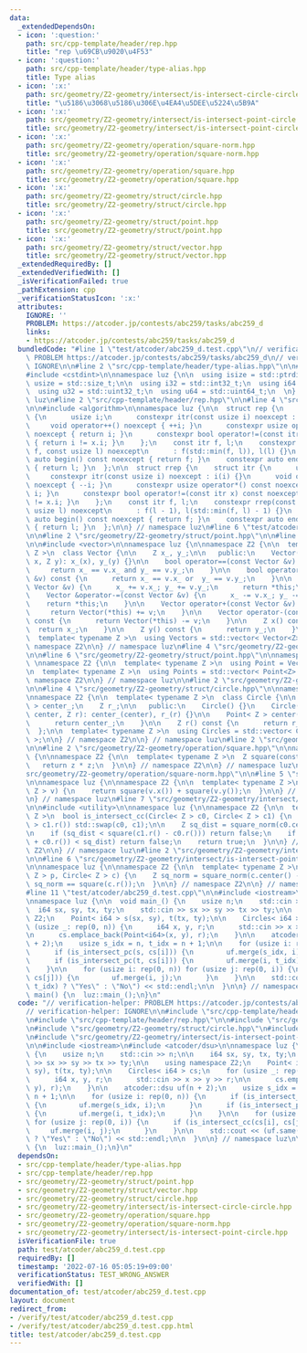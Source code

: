 ```yaml
---
data:
  _extendedDependsOn:
  - icon: ':question:'
    path: src/cpp-template/header/rep.hpp
    title: "rep \u69CB\u9020\u4F53"
  - icon: ':question:'
    path: src/cpp-template/header/type-alias.hpp
    title: Type alias
  - icon: ':x:'
    path: src/geometry/Z2-geometry/intersect/is-intersect-circle-circle.hpp
    title: "\u5186\u3068\u5186\u306E\u4EA4\u5DEE\u5224\u5B9A"
  - icon: ':x:'
    path: src/geometry/Z2-geometry/intersect/is-intersect-point-circle.hpp
    title: src/geometry/Z2-geometry/intersect/is-intersect-point-circle.hpp
  - icon: ':x:'
    path: src/geometry/Z2-geometry/operation/square-norm.hpp
    title: src/geometry/Z2-geometry/operation/square-norm.hpp
  - icon: ':x:'
    path: src/geometry/Z2-geometry/operation/square.hpp
    title: src/geometry/Z2-geometry/operation/square.hpp
  - icon: ':x:'
    path: src/geometry/Z2-geometry/struct/circle.hpp
    title: src/geometry/Z2-geometry/struct/circle.hpp
  - icon: ':x:'
    path: src/geometry/Z2-geometry/struct/point.hpp
    title: src/geometry/Z2-geometry/struct/point.hpp
  - icon: ':x:'
    path: src/geometry/Z2-geometry/struct/vector.hpp
    title: src/geometry/Z2-geometry/struct/vector.hpp
  _extendedRequiredBy: []
  _extendedVerifiedWith: []
  _isVerificationFailed: true
  _pathExtension: cpp
  _verificationStatusIcon: ':x:'
  attributes:
    IGNORE: ''
    PROBLEM: https://atcoder.jp/contests/abc259/tasks/abc259_d
    links:
    - https://atcoder.jp/contests/abc259/tasks/abc259_d
  bundledCode: "#line 1 \"test/atcoder/abc259_d.test.cpp\"\n// verification-helper:\
    \ PROBLEM https://atcoder.jp/contests/abc259/tasks/abc259_d\n// verification-helper:\
    \ IGNORE\n\n#line 2 \"src/cpp-template/header/type-alias.hpp\"\n\n#include <cstddef>\n\
    #include <cstdint>\n\nnamespace luz {\n\n  using isize = std::ptrdiff_t;\n  using\
    \ usize = std::size_t;\n\n  using i32 = std::int32_t;\n  using i64 = std::int64_t;\n\
    \  using u32 = std::uint32_t;\n  using u64 = std::uint64_t;\n  \n} // namespace\
    \ luz\n#line 2 \"src/cpp-template/header/rep.hpp\"\n\n#line 4 \"src/cpp-template/header/rep.hpp\"\
    \n\n#include <algorithm>\n\nnamespace luz {\n\n  struct rep {\n    struct itr\
    \ {\n      usize i;\n      constexpr itr(const usize i) noexcept : i(i) {}\n \
    \     void operator++() noexcept { ++i; }\n      constexpr usize operator*() const\
    \ noexcept { return i; }\n      constexpr bool operator!=(const itr x) const noexcept\
    \ { return i != x.i; }\n    };\n    const itr f, l;\n    constexpr rep(const usize\
    \ f, const usize l) noexcept\n      : f(std::min(f, l)), l(l) {}\n    constexpr\
    \ auto begin() const noexcept { return f; }\n    constexpr auto end() const noexcept\
    \ { return l; }\n  };\n\n  struct rrep {\n    struct itr {\n      usize i;\n \
    \     constexpr itr(const usize i) noexcept : i(i) {}\n      void operator++()\
    \ noexcept { --i; }\n      constexpr usize operator*() const noexcept { return\
    \ i; }\n      constexpr bool operator!=(const itr x) const noexcept { return i\
    \ != x.i; }\n    };\n    const itr f, l;\n    constexpr rrep(const usize f, const\
    \ usize l) noexcept\n      : f(l - 1), l(std::min(f, l) - 1) {}\n    constexpr\
    \ auto begin() const noexcept { return f; }\n    constexpr auto end() const noexcept\
    \ { return l; }\n  };\n\n} // namespace luz\n#line 6 \"test/atcoder/abc259_d.test.cpp\"\
    \n\n#line 2 \"src/geometry/Z2-geometry/struct/point.hpp\"\n\n#line 2 \"src/geometry/Z2-geometry/struct/vector.hpp\"\
    \n\n#include <vector>\n\nnamespace luz {\n\nnamespace Z2 {\n\n  template< typename\
    \ Z >\n  class Vector {\n\n    Z x_, y_;\n\n   public:\n    Vector() {}\n    Vector(Z\
    \ x, Z y): x_(x), y_(y) {}\n\n    bool operator==(const Vector &v) const {\n \
    \     return x_ == v.x_ and y_ == v.y_;\n    }\n\n    bool operator!=(const Vector\
    \ &v) const {\n      return x_ == v.x_ or  y_ == v.y_;\n    }\n\n    Vector &operator+=(const\
    \ Vector &v) {\n      x_ += v.x_; y_ += v.y_;\n      return *this;\n    }\n\n\
    \    Vector &operator-=(const Vector &v) {\n      x_ -= v.x_; y_ -= v.y_;\n  \
    \    return *this;\n    }\n\n    Vector operator+(const Vector &v) const {\n \
    \     return Vector(*this) += v;\n    }\n\n    Vector operator-(const Vector &v)\
    \ const {\n      return Vector(*this) -= v;\n    }\n\n    Z x() const {\n    \
    \  return x_;\n    }\n\n    Z y() const {\n      return y_;\n    }\n\n  };\n\n\
    \  template< typename Z >\n  using Vectors = std::vector< Vector<Z> >;\n\n} //\
    \ namespace Z2\n\n} // namespace luz\n#line 4 \"src/geometry/Z2-geometry/struct/point.hpp\"\
    \n\n#line 6 \"src/geometry/Z2-geometry/struct/point.hpp\"\n\nnamespace luz {\n\
    \ \nnamespace Z2 {\n\n  template< typename Z >\n  using Point = Vector< Z >;\n\
    \n  template< typename Z >\n  using Points = std::vector< Point<Z> >;\n\n} //\
    \ namespace Z2\n\n} // namespace luz\n\n#line 2 \"src/geometry/Z2-geometry/struct/circle.hpp\"\
    \n\n#line 4 \"src/geometry/Z2-geometry/struct/circle.hpp\"\n\nnamespace luz {\n\
    \nnamespace Z2 {\n\n  template< typename Z >\n  class Circle {\n\n    Point< Z\
    \ > center_;\n    Z r_;\n\n   public:\n    Circle() {}\n    Circle(Point< Z >\
    \ center, Z r): center_(center), r_(r) {}\n\n    Point< Z > center() const {\n\
    \      return center_;\n    }\n\n    Z r() const {\n      return r_;\n    }\n\
    \  };\n\n  template< typename Z >\n  using Circles = std::vector< Circle< Z >\
    \ >;\n\n} // namespace Z2\n\n} // namespace luz\n#line 2 \"src/geometry/Z2-geometry/intersect/is-intersect-circle-circle.hpp\"\
    \n\n#line 2 \"src/geometry/Z2-geometry/operation/square.hpp\"\n\nnamespace luz\
    \ {\n\nnamespace Z2 {\n\n  template< typename Z >\n  Z square(const Z z) {\n \
    \   return z * z;\n  }\n\n} // namespace Z2\n\n} // namespace luz\n#line 2 \"\
    src/geometry/Z2-geometry/operation/square-norm.hpp\"\n\n#line 5 \"src/geometry/Z2-geometry/operation/square-norm.hpp\"\
    \n\nnamespace luz {\n\nnamespace Z2 {\n\n  template< typename Z >\n  Z square_norm(Vector<\
    \ Z > v) {\n    return square(v.x()) + square(v.y());\n  }\n\n} // namespace Z2\n\
    \n} // namespace luz\n#line 7 \"src/geometry/Z2-geometry/intersect/is-intersect-circle-circle.hpp\"\
    \n\n#include <utility>\n\nnamespace luz {\n\nnamespace Z2 {\n\n  template< typename\
    \ Z >\n  bool is_intersect_cc(Circle< Z > c0, Circle< Z > c1) {\n    if (c0.r()\
    \ > c1.r()) std::swap(c0, c1);\n\n    Z sq_dist = square_norm(c0.center() - c1.center());\n\
    \n    if (sq_dist < square(c1.r() - c0.r())) return false;\n    if (square(c1.r()\
    \ + c0.r()) < sq_dist) return false;\n    return true;\n  }\n\n} // namespace\
    \ Z2\n\n} // namespace luz\n#line 2 \"src/geometry/Z2-geometry/intersect/is-intersect-point-circle.hpp\"\
    \n\n#line 6 \"src/geometry/Z2-geometry/intersect/is-intersect-point-circle.hpp\"\
    \n\nnamespace luz {\n\nnamespace Z2 {\n\n  template< typename Z >\n  bool is_intersect_pc(Point<\
    \ Z > p, Circle< Z > c) {\n    Z sq_norm = square_norm(c.center() - p);\n    return\
    \ sq_norm == square(c.r());\n  }\n\n} // namespace Z2\n\n} // namespace luz\n\
    #line 11 \"test/atcoder/abc259_d.test.cpp\"\n\n#include <iostream>\n#include <atcoder/dsu>\n\
    \nnamespace luz {\n\n  void main_() {\n    usize n;\n    std::cin >> n;\n\n  \
    \  i64 sx, sy, tx, ty;\n    std::cin >> sx >> sy >> tx >> ty;\n\n    using namespace\
    \ Z2;\n    Point< i64 > s(sx, sy), t(tx, ty);\n\n    Circles< i64 > cs;\n    for\
    \ (usize _: rep(0, n)) {\n      i64 x, y, r;\n      std::cin >> x >> y >> r;\n\
    \n      cs.emplace_back(Point<i64>(x, y), r);\n    }\n\n    atcoder::dsu uf(n\
    \ + 2);\n    usize s_idx = n, t_idx = n + 1;\n\n    for (usize i: rep(0, n)) {\n\
    \      if (is_intersect_pc(s, cs[i])) {\n        uf.merge(s_idx, i);\n      }\n\
    \      if (is_intersect_pc(t, cs[i])) {\n        uf.merge(i, t_idx);\n      }\n\
    \    }\n\n    for (usize i: rep(0, n)) for (usize j: rep(0, i)) {\n      if (is_intersect_cc(cs[i],\
    \ cs[j])) {\n        uf.merge(i, j);\n      }\n    }\n\n    std::cout << (uf.same(s_idx,\
    \ t_idx) ? \"Yes\" : \"No\") << std::endl;\n\n  }\n\n} // namespace luz\n\nint\
    \ main() {\n  luz::main_();\n}\n"
  code: "// verification-helper: PROBLEM https://atcoder.jp/contests/abc259/tasks/abc259_d\n\
    // verification-helper: IGNORE\n\n#include \"src/cpp-template/header/type-alias.hpp\"\
    \n#include \"src/cpp-template/header/rep.hpp\"\n\n#include \"src/geometry/Z2-geometry/struct/point.hpp\"\
    \n#include \"src/geometry/Z2-geometry/struct/circle.hpp\"\n#include \"src/geometry/Z2-geometry/intersect/is-intersect-circle-circle.hpp\"\
    \n#include \"src/geometry/Z2-geometry/intersect/is-intersect-point-circle.hpp\"\
    \n\n#include <iostream>\n#include <atcoder/dsu>\n\nnamespace luz {\n\n  void main_()\
    \ {\n    usize n;\n    std::cin >> n;\n\n    i64 sx, sy, tx, ty;\n    std::cin\
    \ >> sx >> sy >> tx >> ty;\n\n    using namespace Z2;\n    Point< i64 > s(sx,\
    \ sy), t(tx, ty);\n\n    Circles< i64 > cs;\n    for (usize _: rep(0, n)) {\n\
    \      i64 x, y, r;\n      std::cin >> x >> y >> r;\n\n      cs.emplace_back(Point<i64>(x,\
    \ y), r);\n    }\n\n    atcoder::dsu uf(n + 2);\n    usize s_idx = n, t_idx =\
    \ n + 1;\n\n    for (usize i: rep(0, n)) {\n      if (is_intersect_pc(s, cs[i]))\
    \ {\n        uf.merge(s_idx, i);\n      }\n      if (is_intersect_pc(t, cs[i]))\
    \ {\n        uf.merge(i, t_idx);\n      }\n    }\n\n    for (usize i: rep(0, n))\
    \ for (usize j: rep(0, i)) {\n      if (is_intersect_cc(cs[i], cs[j])) {\n   \
    \     uf.merge(i, j);\n      }\n    }\n\n    std::cout << (uf.same(s_idx, t_idx)\
    \ ? \"Yes\" : \"No\") << std::endl;\n\n  }\n\n} // namespace luz\n\nint main()\
    \ {\n  luz::main_();\n}\n"
  dependsOn:
  - src/cpp-template/header/type-alias.hpp
  - src/cpp-template/header/rep.hpp
  - src/geometry/Z2-geometry/struct/point.hpp
  - src/geometry/Z2-geometry/struct/vector.hpp
  - src/geometry/Z2-geometry/struct/circle.hpp
  - src/geometry/Z2-geometry/intersect/is-intersect-circle-circle.hpp
  - src/geometry/Z2-geometry/operation/square.hpp
  - src/geometry/Z2-geometry/operation/square-norm.hpp
  - src/geometry/Z2-geometry/intersect/is-intersect-point-circle.hpp
  isVerificationFile: true
  path: test/atcoder/abc259_d.test.cpp
  requiredBy: []
  timestamp: '2022-07-16 05:05:19+09:00'
  verificationStatus: TEST_WRONG_ANSWER
  verifiedWith: []
documentation_of: test/atcoder/abc259_d.test.cpp
layout: document
redirect_from:
- /verify/test/atcoder/abc259_d.test.cpp
- /verify/test/atcoder/abc259_d.test.cpp.html
title: test/atcoder/abc259_d.test.cpp
---
```

